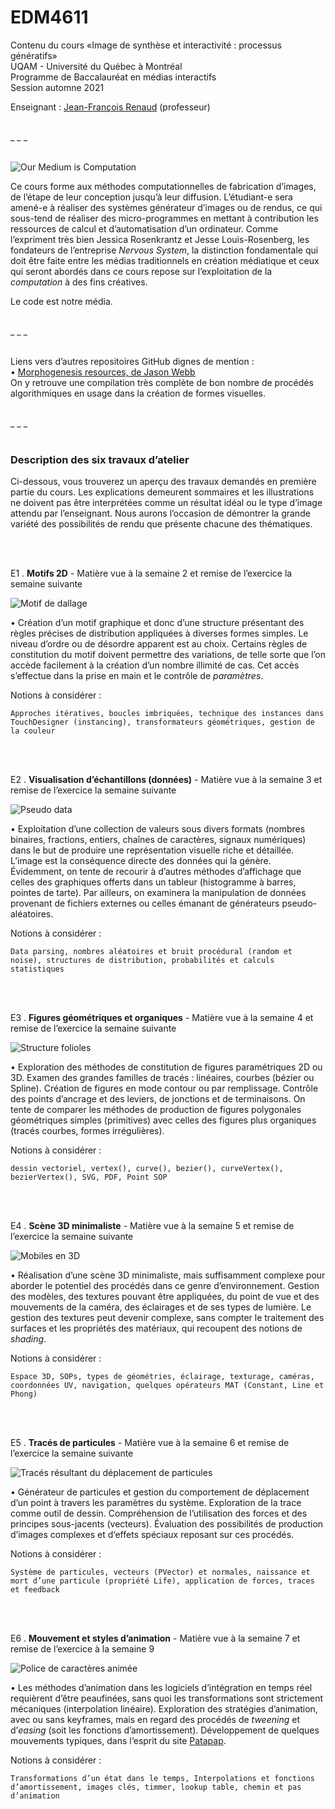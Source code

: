 EDM4611
=======

Contenu du cours «Image de synthèse et interactivité : processus génératifs»<br>
UQAM - Université du Québec à Montréal<br>
Programme de Baccalauréat en médias interactifs<br>
Session automne 2021

Enseignant : <a href="mailto:renaud.jean-francois@uqam.ca">Jean-François Renaud</a> (professeur)

<br>
_ _ _

<br>
<br>

![Our Medium is Computation](https://dl.dropboxusercontent.com/s/hsvcnobh727vwki/medium_is_computation.jpg
"Citation tirée d’une conférence donnée par Jessica Rosenkrantz")

Ce cours forme aux méthodes computationnelles de fabrication d’images, de l’étape de leur conception jusqu’à leur diffusion. L’étudiant-e sera amené-e à réaliser des systèmes générateur d’images ou de rendus, ce qui sous-tend de réaliser des micro-programmes en mettant à contribution les ressources de calcul et d’automatisation d’un ordinateur. Comme l’expriment très bien Jessica Rosenkrantz et Jesse Louis-Rosenberg, les fondateurs de l’entreprise <i>Nervous System</i>, la distinction fondamentale qui doit être faite entre les médias traditionnels en création médiatique et ceux qui seront abordés dans ce cours repose sur l’exploitation de la <i>computation</i> à des fins créatives.

Le code est notre média.

<br>
_ _ _

<br>
<br>

Liens vers d’autres repositoires GitHub dignes de mention :<br>
• [Morphogenesis resources, de Jason Webb](https://github.com/jasonwebb/morphogenesis-resources)<br>
On y retrouve une compilation très complète de bon nombre de procédés algorithmiques en usage dans la création de formes visuelles.

<br>
_ _ _

<br>
<br>

### Description des six travaux d’atelier
Ci-dessous, vous trouverez un aperçu des travaux demandés en première partie du cours. Les explications demeurent sommaires et les illustrations ne doivent pas être interprétées comme un résultat idéal ou le type d’image attendu par l’enseignant. Nous aurons l’occasion de démontrer la grande variété des possibilités de rendu que présente chacune des thématiques.

<br>
<br>

E1 . **Motifs 2D** - Matière vue à la semaine 2 et remise de l’exercice la semaine suivante

![Motif de dallage](https://dl.dropboxusercontent.com/s/nm8jseaghx0yd1y/motif_dallage.jpg
"Construction d’un motif 2D, avec illusion 3D")

• Création d’un motif graphique et donc d’une structure présentant des règles précises de distribution appliquées à diverses formes simples. Le niveau d’ordre ou de désordre apparent est au choix. Certains règles de constitution du motif doivent permettre des variations, de telle sorte que l’on accède facilement à la création d’un nombre illimité de cas. Cet accès s’effectue dans la prise en main et le contrôle de <i>paramètres</i>.

Notions à considérer :

`Approches itératives, boucles imbriquées, technique des instances dans TouchDesigner (instancing), transformateurs géométriques, gestion de la couleur`

<br>
<br>

E2 . **Visualisation d’échantillons (données)** - Matière vue à la semaine 3 et remise de l’exercice la semaine suivante

![Pseudo data](https://dl.dropboxusercontent.com/s/fptnedrfzjh9myh/pseudo_data.jpg
"Visualisation de données aléatoires")

• Exploitation d’une collection de valeurs sous divers formats (nombres binaires, fractions, entiers, chaînes de caractères, signaux numériques) dans le but de produire une représentation visuelle riche et détaillée. L’image est la conséquence directe des données qui la génère. Évidemment, on tente de recourir à d’autres méthodes d’affichage que celles des graphiques offerts dans un tableur (histogramme à barres, pointes de tarte). Par ailleurs, on examinera la manipulation de données provenant de fichiers externes ou celles émanant de générateurs pseudo-aléatoires.

Notions à considérer :

`Data parsing, nombres aléatoires et bruit procédural (random et noise), structures de distribution, probabilités et calculs statistiques`

<br>
<br>

E3 . **Figures géométriques et organiques** - Matière vue à la semaine 4 et remise de l’exercice la semaine suivante

![Structure folioles](https://dl.dropboxusercontent.com/s/967i1011w1vv3e4/folioles.jpg
"Structuration des folioles d’une feuille")

• Exploration des méthodes de constitution de figures paramétriques 2D ou 3D. Examen des grandes familles de tracés : linéaires, courbes (bézier ou Spline). Création de figures en mode contour ou par remplissage. Contrôle des points d’ancrage et des leviers, de jonctions et de terminaisons. On tente de comparer les méthodes de production de figures polygonales géométriques simples (primitives) avec celles des figures plus organiques (tracés courbes, formes irrégulières).

Notions à considérer :

`dessin vectoriel, vertex(), curve(), bezier(), curveVertex(), bezierVertex(), SVG, PDF, Point SOP`

<br>
<br>

E4 . **Scène 3D minimaliste** - Matière vue à la semaine 5 et remise de l’exercice la semaine suivante

![Mobiles en 3D](https://dl.dropboxusercontent.com/s/xjuftbmvajy3wcn/objet_3d.jpg
"Mobiles suspendus")

• Réalisation d’une scène 3D minimaliste, mais suffisamment complexe pour aborder le potentiel des procédés dans ce genre d’environnement. Gestion des modèles, des textures pouvant être appliquées, du point de vue et des mouvements de la caméra, des éclairages et de ses types de lumière. Le gestion des textures peut devenir complexe, sans compter le traitement des surfaces et les propriétés des matériaux, qui recoupent des notions de <i>shading</i>.

Notions à considérer :

`Espace 3D, SOPs, types de géométries, éclairage, texturage, caméras, coordonnées UV, navigation, quelques opérateurs MAT (Constant, Line et Phong)`

<br>
<br>

E5 . **Tracés de particules** - Matière vue à la semaine 6 et remise de l’exercice la semaine suivante

![Tracés résultant du déplacement de particules](https://dl.dropboxusercontent.com/s/56f5y9ergm3cwhe/traces_particules.jpg
"Système de particules")

• Générateur de particules et gestion du comportement de déplacement d’un point à travers les paramètres du système. Exploration de la trace comme outil de dessin. Compréhension de l’utilisation des forces et des principes sous-jacents (vecteurs). Évaluation des possibilités de production d’images complexes et d‘effets spéciaux reposant sur ces procédés.

Notions à considérer :

`Système de particules, vecteurs (PVector) et normales, naissance et mort d’une particule (propriété Life), application de forces, traces et feedback`

<br>
<br>

E6 . **Mouvement et styles d’animation** - Matière vue à la semaine 7 et remise de l’exercice à la semaine 9

![Police de caractères animée](https://dl.dropboxusercontent.com/s/4t3zu7ojzf265fc/animation_typo.jpg
"Animation typographique")

• Les méthodes d’animation dans les logiciels d’intégration en temps réel requièrent d’être peaufinées, sans quoi les transformations sont strictement mécaniques (interpolation linéaire). Exploration des stratégies d’animation, avec ou sans keyframes, mais en regard des procédés de <i>tweening</i> et d’<i>easing</i> (soit les fonctions d’amortissement). Développement de quelques mouvements typiques, dans l‘esprit du site [Patapap](https://patatap.com/).

Notions à considérer :

`Transformations d’un état dans le temps, Interpolations et fonctions d’amortissement, images clés, timmer, lookup table, chemin et pas d’animation`

<br>
<br>
